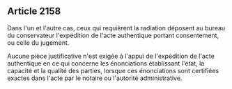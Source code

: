 Article 2158
----
Dans l'un et l'autre cas, ceux qui requièrent la radiation déposent au bureau du
conservateur l'expédition de l'acte authentique portant consentement, ou celle
du jugement.

Aucune pièce justificative n'est exigée à l'appui de l'expédition de l'acte
authentique en ce qui concerne les énonciations établissant l'état, la capacité
et la qualité des parties, lorsque ces énonciations sont certifiées exactes dans
l'acte par le notaire ou l'autorité administrative.

